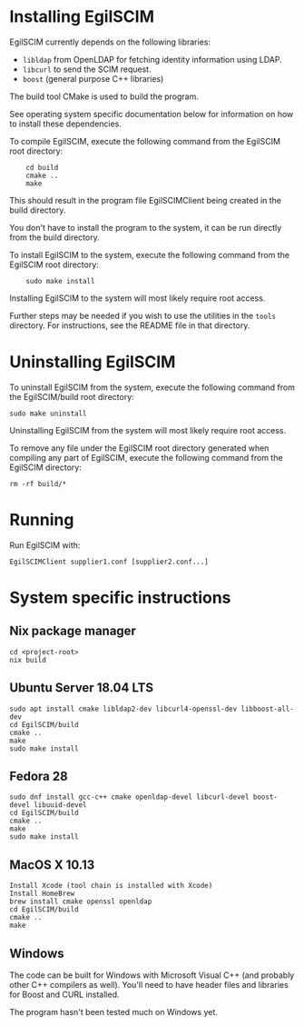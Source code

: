 # Installing EgilSCIM

EgilSCIM currently depends on the following libraries:

* `libldap` from OpenLDAP for fetching identity information using LDAP.
* `libcurl` to send the SCIM request.
* `boost` (general purpose C++ libraries)

The build tool CMake is used to build the program.

See operating system specific documentation below for information
on how to install these dependencies.

To compile EgilSCIM, execute the following command from the
EgilSCIM root directory:

```
    cd build
    cmake ..
    make
```

This should result in the program file EgilSCIMClient being
created in the build directory.

You don't have to install the program to the system, it can be
run directly from the build directory.

To install EgilSCIM to the system, execute the following command
from the EgilSCIM root directory:

```
    sudo make install
```

Installing EgilSCIM to the system will most likely require root
access.

Further steps may be needed if you wish to use the utilities in
the ```tools``` directory. For instructions, see the README file
in that directory.

# Uninstalling EgilSCIM

To uninstall EgilSCIM from the system, execute the following
command from the EgilSCIM/build root directory:

```
sudo make uninstall
```

Uninstalling EgilSCIM from the system will most likely require root
access.

To remove any file under the EgilSCIM root directory generated when
compiling any part of EgilSCIM, execute the following command from
the EgilSCIM directory:

```
rm -rf build/*
```

# Running

Run EgilSCIM with:

```EgilSCIMClient supplier1.conf [supplier2.conf...]```

# System specific instructions

## Nix package manager
    cd <project-root>
    nix build

## Ubuntu Server 18.04 LTS
    sudo apt install cmake libldap2-dev libcurl4-openssl-dev libboost-all-dev
    cd EgilSCIM/build
    cmake ..
    make
    sudo make install

## Fedora 28
    sudo dnf install gcc-c++ cmake openldap-devel libcurl-devel boost-devel libuuid-devel
    cd EgilSCIM/build
    cmake ..
    make
    sudo make install
    
## MacOS X 10.13
    Install Xcode (tool chain is installed with Xcode)
    Install HomeBrew
    brew install cmake openssl openldap
    cd EgilSCIM/build
    cmake ..
    make

## Windows
The code can be built for Windows with Microsoft Visual C++ (and probably
other C++ compilers as well). You'll need to have header files and libraries
for Boost and CURL installed.

The program hasn't been tested much on Windows yet.
